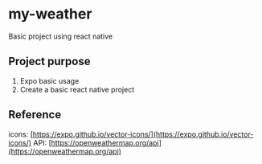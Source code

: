 # my-weather
Basic project using react native

## Project purpose
1. Expo basic usage
2. Create a basic react native project

## Reference
icons: [https://expo.github.io/vector-icons/](https://expo.github.io/vector-icons/)
API: [https://openweathermap.org/api](https://openweathermap.org/api)